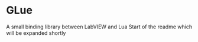 # GLue
A small binding library between LabVIEW and Lua
Start of the readme which will be expanded shortly
